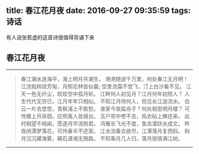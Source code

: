 title: 春江花月夜
date: 2016-09-27 09:35:59
tags: 诗话
---

有人说张若虚的这首诗很值得背诵下来
<!--more-->
## 春江花月夜
***

> 春江潮水连海平，海上明月共潮生。
> 滟滟随波千万里，何处春江无月明！
> 江流宛转绕芳甸，月照花林皆似霰;
> 空里流霜不觉飞，汀上白沙看不见。
> 江天一色无纤尘，皎皎空中孤月轮。
> 江畔何人初见月？江月何年初照人？
> 人生代代无穷已，江月年年只相似。
> 不知江月待何人，但见长江送流水。
> 白云一片去悠悠，青枫浦上不胜愁。
> 谁家今夜扁舟子？何处相思明月楼？
> 可怜楼上月徘徊，应照离人妆镜台。
> 玉户帘中卷不去，捣衣砧上拂还来。
> 此时相望不相闻，愿逐月华流照君。
> 鸿雁长飞光不度，鱼龙潜跃水成文。
> 昨夜闲潭梦落花，可怜春半不还家。
> 江水流春去欲尽，江潭落月复西斜。
> 斜月沉沉藏海雾，碣石潇湘无限路。
> 不知乘月几人归，落月摇情满江树。
***
